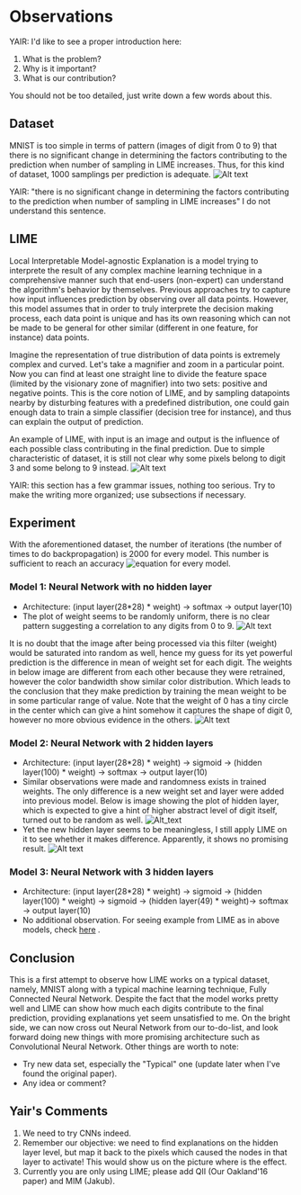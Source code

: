 # Observations

YAIR: I'd like to see a proper introduction here: 
1. What is the problem? 
2. Why is it important?
3. What is our contribution?

You should not be too detailed, just write down a few words about this. 

## Dataset
MNIST is too simple in terms of pattern (images of digit from 0 to 9) that there is no significant change in determining the factors contributing to the prediction when number of sampling in LIME increases. Thus, for this kind of dataset, 1000 samplings per prediction is adequate.
![Alt text](http://theanets.readthedocs.io/en/stable/_images/mnist-digits-small.png)

YAIR: "there is no significant change in determining the factors contributing to the prediction when number of sampling in LIME increases" I do not understand this sentence.

## LIME
Local Interpretable Model-agnostic Explanation is a model trying to interprete the result of any complex machine learning technique in a comprehensive manner such that end-users (non-expert) can understand the algorithm's behavior by themselves. Previous approaches try to capture how input influences prediction by observing over all data points. However, this model assumes that in order to truly interprete the decision making process, each data point is unique and has its own reasoning which can not be made to be general for other similar (different in one feature, for instance) data points.  

Imagine the representation of true distribution of data points is extremely complex and curved. Let's take a magnifier and zoom in a particular point. Now you can find at least one straight line to divide the feature space (limited by the visionary zone of magnifier) into two sets: positive and negative points. This is the core notion of LIME, and by sampling datapoints nearby by disturbing features with a predefined distribution, one could gain enough data to train a simple classifier (decision tree for instance), and thus can explain the output of prediction. 

An example of LIME, with input is an image and output is the influence of each possible class contributing in the final prediction. Due to simple characteristic of dataset, it is still not clear why some pixels belong to digit 3 and some belong to 9 instead.
![Alt text](img/LIME_model2.png)

YAIR: this section has a few grammar issues, nothing too serious. Try to make the writing more organized; use subsections if necessary.

## Experiment
With the aforementioned dataset, the number of iterations (the number of times to do backpropagation) is 2000 for every model. This number is sufficient to reach an accuracy ![equation](https://latex.codecogs.com/gif.latex?\geq&space;90) for every model.
### Model 1: Neural Network with no hidden layer
- Architecture: (input layer(28\*28) \* weight) -> softmax -> output layer(10)
- The plot of weight seems to be randomly uniform, there is no clear pattern suggesting a correlation to any digits from 0 to 9. 
![Alt text](img/model1_weight.png?raw=true)

It is no doubt that the image after being processed via this filter (weight) would be saturated into random as well, hence my guess for its yet powerful prediction is the difference in mean of weight set for each digit. The weights in below image are different from each other because they were retrained, however the color bandwidth show similar color distribution. Which leads to the conclusion that they make prediction by training the mean weight to be in some particular range of value. Note that the weight of 0 has a tiny circle in the center which can give a hint somehow it captures the shape of digit 0, however no more obvious evidence in the others. 
![Alt text](img/model1_sample.png?raw=true) 

### Model 2: Neural Network with 2 hidden layers
- Architecture: (input layer(28\*28) \* weight) -> sigmoid -> (hidden layer(100) \* weight) -> softmax -> output layer(10)
- Similar observations were made and randomness exists in trained weights. The only difference is a new weight set and layer were added into previous model. Below is image showing the plot of hidden layer, which is expected to give a hint of higher abstract level of digit itself, turned out to be random as well. 
![Alt_text](img/weight_img_model2.png?raw=true "Weight and Image")
- Yet the new hidden layer seems to be meaningless, I still apply LIME on it to see whether it makes difference. Apparently, it shows no promising result.
![Alt text](img/model2_sample.png?raw=true)

### Model 3: Neural Network with 3 hidden layers
- Architecture: (input layer(28\*28) \* weight) -> sigmoid -> (hidden layer(100) \* weight) -> sigmoid -> (hidden layer(49) \* weight)-> softmax -> output layer(10)
- No additional observation. For seeing example from LIME as in above models, check [here](https://github.com/hovinh/MNIST_NeuralNet_Transparency/blob/mnist_neuralnet_lime/MNIST_Neural%20Network.ipynb) .  

## Conclusion
This is a first attempt to observe how LIME works on a typical dataset, namely, MNIST along with a typical machine learning technique, Fully Connected Neural Network. Despite the fact that the model works pretty well and LIME can show how much each digits contribute to the final prediction, providing explanations yet seem unsatisfied to me. On the bright side, we can now cross out Neural Network from our to-do-list, and look forward doing new things with more promising architecture such as Convolutional Neural Network. Other things are worth to note:
- Try new data set, especially the "Typical" one (update later when I've found the original paper). 
- Any idea or comment?

## Yair's Comments
1. We need to try CNNs indeed.
2. Remember our objective: we need to find explanations on the hidden layer level, but map it back to the pixels which caused the nodes in that layer to activate! This would show us on the picture where is the effect. 
3. Currently you are only using LIME; please add QII (Our Oakland'16 paper) and MIM (Jakub).
